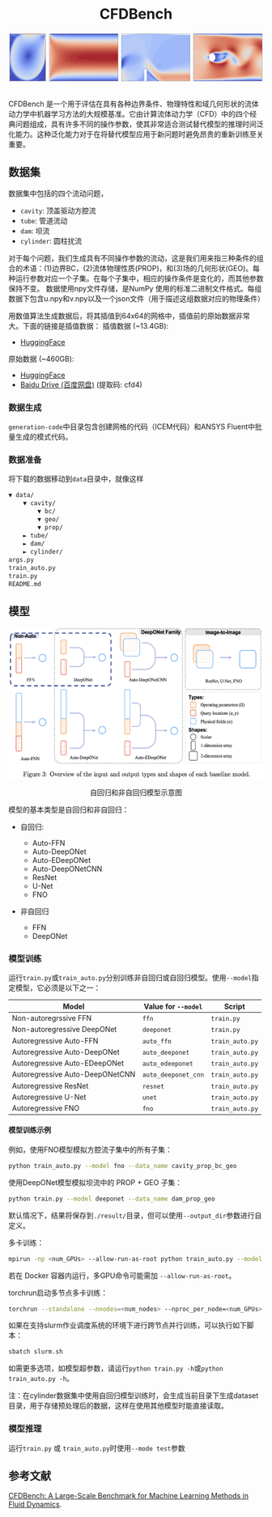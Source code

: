 <h1 align="center">CFDBench</h1>

<p align="center">
<img src="../../../doc/flow-examples.png" height = "100" alt="" align=center />
<br><br>
<b></b> 
</p>

CFDBench 是一个用于评估在具有各种边界条件、物理特性和域几何形状的流体动力学中机器学习方法的大规模基准。它由计算流体动力学（CFD）中的四个经典问题组成，具有许多不同的操作参数，使其非常适合测试替代模型的推理时间泛化能力。这种泛化能力对于在将替代模型应用于新问题时避免昂贵的重新训练至关重要。

## 数据集

数据集中包括的四个流动问题，
- `cavity`: 顶盖驱动方腔流
- `tube`: 管道流动
- `dam`: 坝流
- `cylinder`: 圆柱扰流

对于每个问题，我们生成具有不同操作参数的流动，这是我们用来指三种条件的组合的术语：(1)边界BC，(2)流体物理性质(PROP)，和(3)场的几何形状(GEO)。每种运行参数对应一个子集。在每个子集中，相应的操作条件是变化的，而其他参数保持不变。
数据使用npy文件存储，是NumPy 使用的标准二进制文件格式。每组数据下包含u.npy和v.npy以及一个json文件（用于描述这组数据对应的物理条件）

用数值算法生成数据后，将其插值到64x64的网格中，插值前的原始数据非常大。下面的链接是插值数据：
插值数据 (~13.4GB):

- [HuggingFace](https://huggingface.co/datasets/chen-yingfa/CFDBench)

原始数据 (~460GB):

- [HuggingFace](https://huggingface.co/datasets/chen-yingfa/CFDBench-raw)
- [Baidu Drive (百度网盘)](https://pan.baidu.com/s/1p0q60cv2hFZ7UcIf3XKSaw?pwd=cfd4) (提取码: cfd4)


### 数据生成

`generation-code`中目录包含创建网格的代码（ICEM代码）和ANSYS Fluent中批量生成的模式代码。

### 数据准备
将下载的数据移动到`data`目录中，就像这样

```
▼ data/
    ▼ cavity/
        ▼ bc/
        ▼ geo/
        ▼ prop/
    ► tube/
    ► dam/
    ► cylinder/
args.py
train_auto.py
train.py
README.md
```

## 模型

<p align="center">
<img src="../../../doc/input-output-overview.png" height = "300" alt="" align=center />
<br><br>
<b></b>自回归和非自回归模型示意图 
</p>

模型的基本类型是自回归和非自回归：

- 自回归:
    - Auto-FFN
    - Auto-DeepONet
    - Auto-EDeepONet
    - Auto-DeepONetCNN
    - ResNet
    - U-Net
    - FNO

- 非自回归
    - FFN
    - DeepONet

### 模型训练

运行`train.py`或`train_auto.py`分别训练非自回归或自回归模型。使用`--model`指定模型，它必须是以下之一：

Model | Value for `--model` | Script
--- | --- | ---
Non-autoregrssive FFN | `ffn` | `train.py`
Non-autoregressive DeepONet | `deeponet` | `train.py`
Autoregressive Auto-FFN | `auto_ffn` | `train_auto.py`
Autoregressive Auto-DeepONet | `auto_deeponet` | `train_auto.py`
Autoregressive Auto-EDeepONet | `auto_edeeponet` | `train_auto.py`
Autoregressive Auto-DeepONetCNN | `auto_deeponet_cnn` | `train_auto.py`
Autoregressive ResNet | `resnet` | `train_auto.py`
Autoregressive U-Net | `unet` | `train_auto.py`
Autoregressive FNO | `fno` | `train_auto.py`

#### 模型训练示例


例如，使用FNO模型模拟方腔流子集中的所有子集：
```bash
python train_auto.py --model fno --data_name cavity_prop_bc_geo
```
使用DeepONet模型模拟坝流中的 PROP + GEO 子集：

```bash
python train.py --model deeponet --data_name dam_prop_geo
```
默认情况下，结果将保存到`./result/`目录，但可以使用`--output_dir`参数进行自定义。

多卡训练：

```bash
mpirun -np <num_GPUs> --allow-run-as-root python train_auto.py --model unet --data_name tube_prop_bc_geo
```
若在 Docker 容器内运行，多GPU命令可能需加 `--allow-run-as-root`。

torchrun启动多节点多卡训练：

```bash
torchrun --standalone --nnodes=<num_nodes> --nproc_per_node=<num_GPUs> train_auto.py ...
```

如果在支持slurm作业调度系统的环境下进行跨节点并行训练，可以执行如下脚本：

```bash
sbatch slurm.sh
```

如需更多选项，如模型超参数，请运行`python train.py -h`或`python train_auto.py -h`。

注：在cylinder数据集中使用自回归模型训练时，会生成当前目录下生成dataset目录，用于存储预处理后的数据，这样在使用其他模型时能直接读取。


### 模型推理

运行`train.py` 或 `train_auto.py`时使用`--mode test`参数

## 参考文献

[CFDBench: A Large-Scale Benchmark for Machine Learning Methods in Fluid Dynamics](https://arxiv.org/abs/2310.05963).
